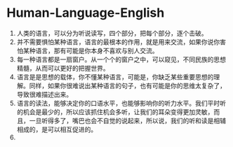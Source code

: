 # Human-Language-English

1. 人类的语言，可以分为听说读写，四个部分，把每个部分，逐个击破。
2. 并不需要惧怕某种语言，语言的最根本的作用，就是用来交流，如果你说你害怕某种语言，那有可能是你本身不喜欢与别人交流。
3. 每一种语言都是一扇窗户。从一个个的窗户之中，可以窥见，不同民族的思想精髓，从而可以更好的把握世界。
4. 语言是是思想的载体，你不懂某种语言，可能是，你缺乏某些重要思想的理解。同样，如果你很难说出某种语言的句子，也有可能是你的思维太复杂了，导致很难描述出来。
5. 语言的读法，能够决定你的口语水平，也能够影响你的听力水平。我们平时听的机会是最少的，所以应该抓住机会多听，让我们的耳朵变得更加灵敏，而且，一旦听得多了，嘴巴也会不自觉的说起来，所以说，我们的听和读是相辅相成的，是可以相互促进的。
6. 